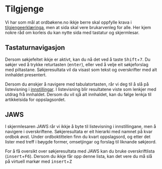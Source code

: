 # Tilgjenge
Vi har som mål at ordbøkene.no ikkje berre skal oppfylle krava i [tilgjengeerklæringa](https://uustatus.no/nb/erklaringer/publisert/b2a6f8d0-3a16-4716-8bc8-46ac3c161935), men at sida skal vere brukarvenleg for alle.
Her kjem nokre råd om korleis du kan nytte sida med tastatur og skjermlesar.

## Tastaturnavigasjon
Dersom søkjefeltet ikkje er aktivt, kan du nå det ved å taste <kbd>Shift</kbd>+<kbd>7</kbd>. Du søkjer ved å trykke returtasten (<kbd>enter</kbd>), eller ved å velje eit søkjeforslag med piltastane. Søkjeresultata vil da visast som tekst og overskrifter med alt innhaldet presentert. 

Dersom du ønskjer å navigere med tabulatortasten, rår vi deg til å slå på listevisning i [innstillingar](/settings). 
I listevisning blir resultatene viste som lenkjer med utdrag frå innhaldet. Dersom du vil sjå alt innhaldet, kan du følge lenkja til artikkelsida for oppslagsordet.

## JAWS
I skjermlesaren JAWS rår vi ikkje å byte til listevisning i innstillingane, men å navigere i overskriftene. Søkjeresultata er eit hierarki med namnet på kvar ordbok øvst. Under ordboktittelen finn du kvart oppslagsord, og etter det lister med treff i bøygde former, omsetjingar og forslag til liknande søkjeord.

For å få oversikt over søkjeresultata med JAWS kan du bruke overskriftlista (<kbd>insert</kbd>+<kbd>F6</kbd>). Dersom du ikkje får opp denne lista, kan det vere du må slå på virtuell markør med <kbd>insert</kbd>+<kbd>Z</kbd>
